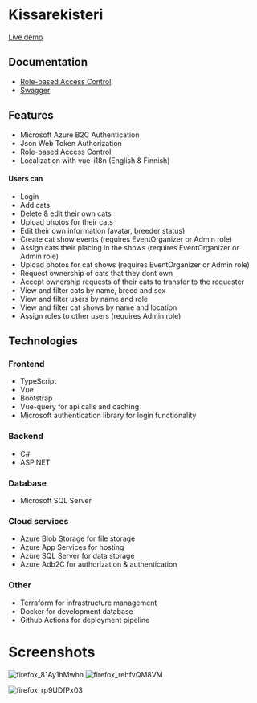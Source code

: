 # Kissarekisteri

[Live demo](https://kissarekisteri-app.azurewebsites.net)

## Documentation

- [Role-based Access Control](role-based-access-control.md)
- [Swagger](https://kissarekisteri-app.azurewebsites.net/swagger/index.html)

## Features
- Microsoft Azure B2C Authentication
- Json Web Token Authorization
- Role-based Access Control
- Localization with vue-i18n (English & Finnish)

#### Users can
- Login
- Add cats
- Delete & edit their own cats
- Upload photos for their cats
- Edit their own information (avatar, breeder status)
- Create cat show events (requires EventOrganizer or Admin role)
- Assign cats their placing in the shows (requires EventOrganizer or Admin role)
- Upload photos for cat shows (requires EventOrganizer or Admin role)
- Request ownership of cats that they dont own
- Accept ownership requests of their cats to transfer to the requester
- View and filter cats by name, breed and sex
- View and filter users by name and role
- View and filter cat shows by name and location
- Assign roles to other users (requires Admin role)

## Technologies

### Frontend
- TypeScript
- Vue
- Bootstrap
- Vue-query for api calls and caching
- Microsoft authentication library for login functionality

### Backend
- C#
- ASP.NET

### Database
- Microsoft SQL Server

### Cloud services
- Azure Blob Storage for file storage
- Azure App Services for hosting
- Azure SQL Server for data storage
- Azure Adb2C for authorization & authentication

### Other
- Terraform for infrastructure management
- Docker for development database
- Github Actions for deployment pipeline


# Screenshots

![firefox_81Ay1hMwhh](https://github.com/tommi-miettinen/kissarekisteri/assets/63008431/279aecac-f070-4180-9f53-dc76e8521168) ![firefox_rehfvQM8VM](https://github.com/tommi-miettinen/kissarekisteri/assets/63008431/79b792ad-4e57-498b-9dd9-7e63f299524e)

![firefox_rp9UDfPx03](https://github.com/tommi-miettinen/kissarekisteri/assets/63008431/13dd747f-69b0-465e-a60e-e0fb93ea8431)

